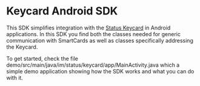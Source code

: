 # Keycard Android SDK

This SDK simplifies integration with the [Status Keycard](https://github.com/status-im/status-keycard) in Android
applications. In this SDK you find both the classes needed for generic communication with SmartCards as well as classes
specifically addressing the Keycard.

To get started, check the file demo/src/main/java/im/status/keycard/app/MainActivity.java which a simple
demo application showing how the SDK works and what you can do with it.